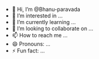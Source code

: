 - 👋 Hi, I’m @Bhanu-paravada
- 👀 I’m interested in ...
- 🌱 I’m currently learning ...
- 💞️ I’m looking to collaborate on ...
- 📫 How to reach me ...
- 😄 Pronouns: ...
- ⚡ Fun fact: ...

<!---
Bhanu-paravada/Bhanu-paravada is a ✨ special ✨ repository because its `README.md` (this file) appears on your GitHub profile.
You can click the Preview link to take a look at your changes.
--->
